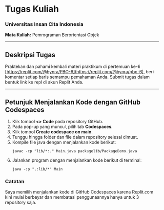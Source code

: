 # **Tugas Kuliah**  
### Universitas Insan Cita Indonesia  

**Mata Kuliah:** Pemrograman Berorientasi Objek  

---

## Deskripsi Tugas
Praktekan dan pahami kembali materi praktikum di pertemuan ke-6 [https://replit.com/@hynra/PBO-6](https://replit.com/@hynra/pbo-6), beri komentar setiap baris semampu pemahaman Anda. Submit tugas dalam bentuk link ke repl di akun Replit Anda.

---

## Petunjuk Menjalankan Kode dengan GitHub Codespaces

1. Klik tombol **<> Code** pada repository GitHub.
2. Pada pop-up yang muncul, pilih tab **Codespaces**.
3. Klik tombol **Create codespace on main**.
4. Tunggu hingga folder dan file dalam repository selesai dimuat.
5. Kompile file java dengan menjalankan kode berikut:
    ```
    javac -cp "lib/*:." Main.java packagelib/PackageDemo.java
    ```
6. Jalankan program dengan menjalankan kode berikut di terminal:
   ```
   java -cp ".:lib/*" Main
   ```

### Catatan

Saya memilih menjalankan kode di GitHub Codespaces karena Replit.com kini mulai berbayar dan membatasi penggunaannya hanya untuk 3 repository saja.

